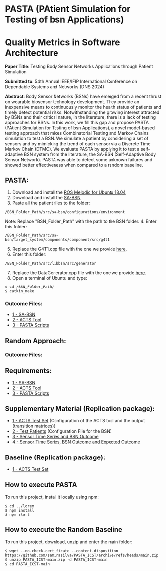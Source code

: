 # PASTA (PAtient Simulation for Testing of bsn Applications)
# Quality Metrics in Software Architecture

**Paper Title**: Testing Body Sensor Networks Applications through Patient Simulation

**Submitted to**: 54th Annual IEEE/IFIP International Conference on Dependable Systems and Networks (DNS 2024)

**Abstract**: Body Sensor Networks (BSNs) have emerged from a recent thrust on wearable biosensor technology development. They provide an inexpensive means to continuously monitor the health status of patients and timely detect potential risks. Notwithstanding the growing interest attracted by BSNs and their critical nature, in the literature, there is a lack of testing approaches for BSNs. In this work, we fill this gap and propose PASTA (PAtient Simulation for Testing of bsn Applications), a novel model-based testing approach that mixes Combinatorial Testing and Markov Chains simulation to test a BSN. We simulate a patient by considering a set of sensors and by mimicking the trend of each sensor via a Discrete Time Markov Chain (DTMC). We evaluate PASTA by applying it to test a self-adaptive BSN system from the literature, the SA-BSN (Self-Adaptive Body Sensor Network). PASTA was able to detect some unknown failures and showed better effectiveness when compared to a random baseline. 

## **PASTA**:
1. Download and install the [ROS Melodic for Ubuntu 18.04](http://wiki.ros.org/melodic/Installation/Ubuntu)
2. Download and install the [SA-BSN](https://github.com/lesunb/bsn/tree/1c45cd8f4c43e36fcf5665940d5ce7c66b907b31)
3. Paste all the patient files to the folder:
```
/BSN_Folder_Path/src/sa-bsn/configurations/environment
```
Note: Replace "BSN_Folder_Path" with the path to the BSN folder.
4. Enter this folder:
```
/BSN_Folder_Path/src/sa-bsn/target_system/components/component/src/g4t1
```
5. Replace the G4T1.cpp file with the one we provide [here]().
6. Enter this folder:
```
/BSN_Folder_Path/src/libbsn/src/generator
```
7. Replace the DataGenerator.cpp file with the one we provide [here]().
8. Open a terminal of Ubuntu and type:
```
$ cd /BSN_Folder_Path/
$ catkin_make       
```

### **Outcome Files**:
- [1 - SA-BSN](https://github.com/lesunb/bsn) 
- [2 - ACTS Tool](https://github.com/usnistgov/combinatorial-testing-tools)
- [3 - PASTA Scripts](https://github.com/samirasilva/PASTA_ICST/tree/main/PASTA%20Scripts)

## **Random Approach**:

### **Outcome Files**:




## **Requirements**:
- [1 - SA-BSN](https://github.com/lesunb/bsn) 
- [2 - ACTS Tool](https://github.com/usnistgov/combinatorial-testing-tools)
- [3 - PASTA Scripts](https://github.com/samirasilva/PASTA_ICST/tree/main/PASTA%20Scripts)

## **Supplementary Material** (Replication package):
- [1 - ACTS Test Set](https://github.com/samirasilva/PASTA_ICST/blob/main/1_ACTS_BSN_Test_Set_t_2.txt) (Configuration of the ACTS tool and the output (transition matrices))
- [2 - Test Patients](https://github.com/samirasilva/PASTA_ICST/tree/main/2_Test_Patients) (Configuration File for the BSN)
- [3 - Sensor Time Series and BSN Outcome](https://github.com/samirasilva/PASTA_ICST/tree/main/3_Sensor_Time_Series_And_BSN_Outcomes)
- [4 - Sensor Time Series, BSN Outcome and Expected Outcome](https://github.com/samirasilva/PASTA_ICST/tree/main/4_Sensor_Time_Series_BSN_Outcome_and_Expected_Outcome)

## **Baseline** (Replication package):
- [1 - ACTS Test Set](https://github.com/samirasilva/PASTA_ICST/blob/main/1_ACTS_BSN_Test_Set_t_2.txt)


## How to execute PASTA

To run this project, install it locally using npm:

```
$ cd ../lorem
$ npm install
$ npm start
```
## How to execute the Random Baseline

To run this project, download, unzip and enter the main folder: 

```
$ wget --no-check-certificate --content-disposition https://github.com/samirasilva/PASTA_ICST/archive/refs/heads/main.zip
$ unzip PASTA_ICST-main.zip -d PASTA_ICST-main
$ cd PASTA_ICST-main
```
